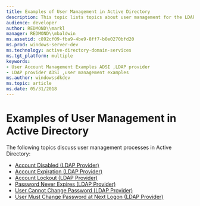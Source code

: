 ```yaml
---
title: Examples of User Management in Active Directory
description: This topic lists topics about user management for the LDAP provider for Active Directory.
audience: developer
author: REDMOND\\markl
manager: REDMOND\\mbaldwin
ms.assetid: c892cf09-fba9-4be9-8ff7-b0e0270bfd20
ms.prod: windows-server-dev
ms.technology: active-directory-domain-services
ms.tgt_platform: multiple
keywords:
- User Account Management Examples ADSI ,LDAP provider
- LDAP provider ADSI ,user management examples
ms.author: windowssdkdev
ms.topic: article
ms.date: 05/31/2018
---
```


# Examples of User Management in Active Directory

The following topics discuss user management processes in Active Directory:

-   [Account Disabled (LDAP Provider)](account-disabled.md)
-   [Account Expiration (LDAP Provider)](account-expiration.md)
-   [Account Lockout (LDAP Provider)](ldap-account-lockout.md)
-   [Password Never Expires (LDAP Provider)](password-never-expires.md)
-   [User Cannot Change Password (LDAP Provider)](user-cannot-change-password.md)
-   [User Must Change Password at Next Logon (LDAP Provider)](user-must-change-password-at-next-logon.md)

 

 




